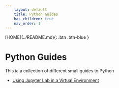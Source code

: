 ```yaml
---
    layout: default
    title: Python Guides
    has_children: true
    nav_order: 1
---
```


<span class="fs-1">
[HOME](../README.md){: .btn .btn-blue }
</span>

# Python Guides
This ia a collection of different small guides to Python

- [Using Jupyter Lab in a Virtual Environment](Using_Jupyter_Lab_in_Virtual_Environme.md)